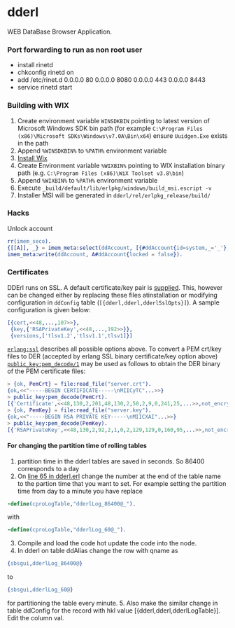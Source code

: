 dderl
=====

WEB DataBase Browser Application.

### Port forwarding to run as non root user
* install rinetd
* chkconfig rinetd on
* add /etc/rinet.d
	0.0.0.0 80 0.0.0.0 8080
	0.0.0.0 443 0.0.0.0 8443
* service rinetd start

### Building with WIX
1. Create environment variable `WINSDKBIN` pointing to latest version of Microsoft Windows SDK bin path (for example `C:\Program Files (x86)\Microsoft SDKs\Windows\v7.0A\Bin\x64`) ensure `Uuidgen.Exe` exists in the path
2. Append `%WINSDKBIN%` to `%PATH%` environment variable
3. [Install Wix](http://wix.codeplex.com/downloads/get/762937)
4. Create Environment variable `%WIXBIN%` pointing to  WIX installation binary path (e.g. `C:\Program Files (x86)\WiX Toolset v3.8\bin`)
5. Append `%WIXBIN%` to `%PATH%` environment variable
6. Execute `_build/default/lib/erlpkg/windows/build_msi.escript -v`
7. Installer MSI will be generated in `dderl/rel/erlpkg_release/build/`

### Hacks
Unlock account
```erlang
rr(imem_seco).
{[[A]], _} = imem_meta:select(ddAccount, [{#ddAccount{id=system,_='_'}, [], [['$_']]}]).
imem_meta:write(ddAccount, A#ddAccount{locked = false}).
```

### Certificates
DDErl runs on SSL. A default certificate/key pair is [supplied](https://github.com/k2informatics/dderl/tree/master/priv/certs). This, however can be changed either by replacing these files atinstallation or modifying configuration in `ddConfig` table (`[{dderl,dderl,dderlSslOpts}]`). A sample configuration is given below:
```erlang
[{cert,<<48,...,107>>},
 {key,{'RSAPrivateKey',<<48,...,192>>}},
 {versions,['tlsv1.2','tlsv1.1',tlsv1]}]
```
[`erlang:ssl`](http://erlang.org/doc/man/ssl.html) describes all possible options above.
To convert a PEM crt/key files to DER (accepted by erlang SSL binary certificate/key option above) [`public_key:pem_decode/1`](http://www.erlang.org/doc/man/public_key.html#pem_decode-1) may be used as follows to obtain the DER binary of the PEM certificate files:
```erlang
> {ok, PemCrt} = file:read_file("server.crt").
{ok,<<"-----BEGIN CERTIFICATE-----\nMIICyTC"...>>}
> public_key:pem_decode(PemCrt).
[{'Certificate',<<48,130,2,201,48,130,2,50,2,9,0,241,25,...>>,not_encrypted}]
> {ok, PemKey} = file:read_file("server.key").
{ok,<<"-----BEGIN RSA PRIVATE KEY-----\nMIICXAI"...>>}
> public_key:pem_decode(PemKey).              
[{'RSAPrivateKey',<<48,130,2,92,2,1,0,2,129,129,0,160,95,...>>,not_encrypted}]
```

#### For changing the partition time of rolling tables

1. partition time in the dderl tables are saved in seconds. So 86400 corresponds to a day
2. On [line 65 in dderl.erl](https://github.com/K2InformaticsGmbH/dderl/blob/master/src/dderl.erl#L65) change the number at the end of the table name to the partion time that you want to set. For example setting the partition time from day to a minute you have replace 
  ```erlang
  -define(cproLogTable,"dderlLog_86400@_").
  ```
  with
  
  ```erlang 
  -define(cproLogTable,"dderlLog_60@_").
  ```
3. Compile and load the code hot update the code into the node.
4. In dderl on table ddAlias change the row with qname as 

  ```erlang
  {sbsgui,dderlLog_86400@}
  ```
  to 
  ```erlang
  {sbsgui,dderlLog_60@}
  ```
for partitioning the table every minute.
5. Also make the similar change in table ddConfig for the record with hkl value [{dderl,dderl,dderlLogTable}]. Edit the column val.
